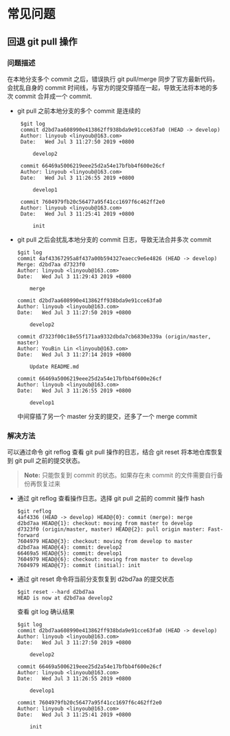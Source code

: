 # 常见问题 #
## 回退 git pull 操作 ##
### 问题描述 ###
在本地分支多个 commit 之后，错误执行 git pull/merge 同步了官方最新代码，会扰乱自身的 commit 时间线，与官方的提交穿插在一起，导致无法将本地的多次 commit 合并成一个 commit.

- git pull 之前本地分支的多个 commit 是连续的
   ``` shell
    $git log
    commit d2bd7aa608990e413862ff938bda9e91cce63fa0 (HEAD -> develop)
    Author: linyoub <linyoub@163.com>
    Date:   Wed Jul 3 11:27:50 2019 +0800

        develop2

    commit 66469a5006219eee25d2a54e17bfbb4f600e26cf
    Author: linyoub <linyoub@163.com>
    Date:   Wed Jul 3 11:26:55 2019 +0800

        develop1

    commit 7604979fb20c56477a95f41cc1697f6c462ff2e0
    Author: linyoub <linyoub@163.com>
    Date:   Wed Jul 3 11:25:41 2019 +0800

        init
    ```

- git pull 之后会扰乱本地分支的 commit 日志，导致无法合并多次 commit
    ``` shell
    $git log
    commit 4af43367295a8f437a00b594327eaecc9e6e4826 (HEAD -> develop)
    Merge: d2bd7aa d7323f0
    Author: linyoub <linyoub@163.com>
    Date:   Wed Jul 3 11:29:43 2019 +0800

        merge

    commit d2bd7aa608990e413862ff938bda9e91cce63fa0
    Author: linyoub <linyoub@163.com>
    Date:   Wed Jul 3 11:27:50 2019 +0800

        develop2

    commit d7323f00c18e55f171aa9332dbda7cb6830e339a (origin/master, master)
    Author: YouBin Lin <linyoub@163.com>
    Date:   Wed Jul 3 11:27:14 2019 +0800

        Update README.md

    commit 66469a5006219eee25d2a54e17bfbb4f600e26cf
    Author: linyoub <linyoub@163.com>
    Date:   Wed Jul 3 11:26:55 2019 +0800

        develop1

    ```
    中间穿插了另一个 master 分支的提交，还多了一个 merge commit

### 解决方法 ###
可以通过命令 git reflog 查看 git pull 操作的日志，结合 git reset 将本地仓库恢复到 git pull 之前的提交状态。

>**Note:** 只能恢复到 commit 的状态。如果存在未 commit 的文件需要自行备份再恢复过来
>

- 通过 git reflog 查看操作日志。选择 git pull 之前的 commit 操作 hash
    ```shell
    $git reflog
    4af4336 (HEAD -> develop) HEAD@{0}: commit (merge): merge
    d2bd7aa HEAD@{1}: checkout: moving from master to develop
    d7323f0 (origin/master, master) HEAD@{2}: pull origin master: Fast-forward
    7604979 HEAD@{3}: checkout: moving from develop to master
    d2bd7aa HEAD@{4}: commit: develop2
    66469a5 HEAD@{5}: commit: develop1
    7604979 HEAD@{6}: checkout: moving from master to develop
    7604979 HEAD@{7}: commit (initial): init
    ```

- 通过 git reset 命令将当前分支恢复到 d2bd7aa 的提交状态
    ``` shell
    $git reset --hard d2bd7aa
    HEAD is now at d2bd7aa develop2
    ```

    查看 git log 确认结果
    ``` shell
    $git log
    commit d2bd7aa608990e413862ff938bda9e91cce63fa0 (HEAD -> develop)
    Author: linyoub <linyoub@163.com>
    Date:   Wed Jul 3 11:27:50 2019 +0800

        develop2

    commit 66469a5006219eee25d2a54e17bfbb4f600e26cf
    Author: linyoub <linyoub@163.com>
    Date:   Wed Jul 3 11:26:55 2019 +0800

        develop1

    commit 7604979fb20c56477a95f41cc1697f6c462ff2e0
    Author: linyoub <linyoub@163.com>
    Date:   Wed Jul 3 11:25:41 2019 +0800

        init
    ```

